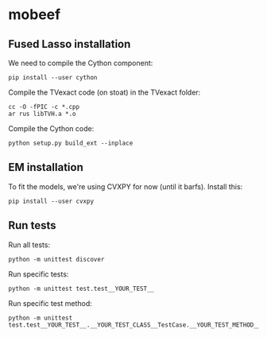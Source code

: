 # mobeef

## Fused Lasso installation
We need to compile the Cython component:
```
pip install --user cython
```
Compile the TVexact code (on stoat) in the TVexact folder:
```
cc -O -fPIC -c *.cpp
ar rus libTVH.a *.o
```
Compile the Cython code:
```
python setup.py build_ext --inplace
```

## EM installation
To fit the models, we're using CVXPY for now (until it barfs). Install this:
```
pip install --user cvxpy
```

## Run tests
Run all tests:
```
python -m unittest discover
```
Run specific tests:
```
python -m unittest test.test__YOUR_TEST__
```
Run specific test method:
```
python -m unittest test.test__YOUR_TEST__.__YOUR_TEST_CLASS__TestCase.__YOUR_TEST_METHOD__
```
